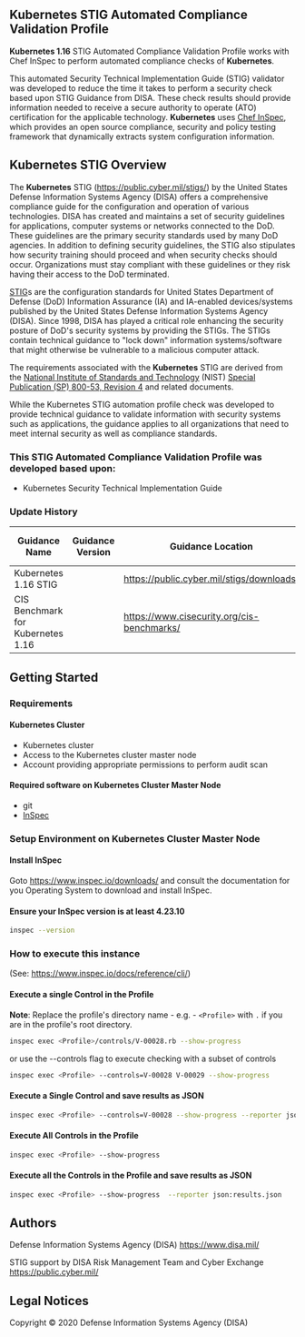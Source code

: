 ## Kubernetes STIG Automated Compliance Validation Profile

<b>Kubernetes 1.16</b> STIG Automated Compliance Validation Profile works with Chef InSpec to perform automated compliance checks of <b>Kubernetes</b>.

This automated Security Technical Implementation Guide (STIG) validator was developed to reduce the time it takes to perform a security check based upon STIG Guidance from DISA. These check results should provide information needed to receive a secure authority to operate (ATO) certification for the applicable technology.
<b>Kubernetes</b> uses [Chef InSpec](https://github.com/chef/inspec), which provides an open source compliance, security and policy testing framework that dynamically extracts system configuration information.

## Kubernetes STIG Overview

The <b>Kubernetes</b> STIG (https://public.cyber.mil/stigs/) by the United States Defense Information Systems Agency (DISA) offers a comprehensive compliance guide for the configuration and operation of various technologies.
DISA has created and maintains a set of security guidelines for applications, computer systems or networks connected to the DoD. These guidelines are the primary security standards used by many DoD agencies. In addition to defining security guidelines, the STIG also stipulates how security training should proceed and when security checks should occur. Organizations must stay compliant with these guidelines or they risk having their access to the DoD terminated.

[STIG](https://en.wikipedia.org/wiki/Security_Technical_Implementation_Guide)s are the configuration standards for United States Department of Defense (DoD) Information Assurance (IA) and IA-enabled devices/systems published by the United States Defense Information Systems Agency (DISA). Since 1998, DISA has played a critical role enhancing the security posture of DoD's security systems by providing the STIGs. The STIGs contain technical guidance to "lock down" information systems/software that might otherwise be vulnerable to a malicious computer attack.

The requirements associated with the <b>Kubernetes</b> STIG are derived from the [National Institute of Standards and Technology](https://en.wikipedia.org/wiki/National_Institute_of_Standards_and_Technology) (NIST) [Special Publication (SP) 800-53, Revision 4](https://en.wikipedia.org/wiki/NIST_Special_Publication_800-53) and related documents.

While the Kubernetes STIG automation profile check was developed to provide technical guidance to validate information with security systems such as applications, the guidance applies to all organizations that need to meet internal security as well as compliance standards.

### This STIG Automated Compliance Validation Profile was developed based upon:
- Kubernetes Security Technical Implementation Guide
### Update History 
| Guidance Name  | Guidance Version | Guidance Location                            | Profile Version | Profile Release Date | STIG EOL    | Profile EOL |
|---------------------------------------|------------------|--------------------------------------------|-----------------|----------------------|-------------|-------------|
| Kubernetes 1.16 STIG  |    | https://public.cyber.mil/stigs/downloads/  |  |      | NA | NA |
| CIS Benchmark for Kubernetes 1.16 |   | https://www.cisecurity.org/cis-benchmarks/ |    |    | NA | NA |


## Getting Started

### Requirements

#### Kubernetes Cluster  
- Kubernetes cluster
- Access to the Kubernetes cluster master node
- Account providing appropriate permissions to perform audit scan


#### Required software on Kubernetes Cluster Master Node 
- git
- [InSpec](https://www.chef.io/products/chef-inspec/)

### Setup Environment on Kubernetes Cluster Master Node 
#### Install InSpec
Goto https://www.inspec.io/downloads/ and consult the documentation for you Operating System to download and install InSpec.

#### Ensure your InSpec version is at least 4.23.10 
```sh
inspec --version
```

### How to execute this instance  
(See: https://www.inspec.io/docs/reference/cli/)

#### Execute a single Control in the Profile 
**Note**: Replace the profile's directory name - e.g. - `<Profile>` with `.` if you are in the profile's root directory.
```sh
inspec exec <Profile>/controls/V-00028.rb --show-progress
```
or use the --controls flag to execute checking with a subset of controls
```sh
inspec exec <Profile> --controls=V-00028 V-00029 --show-progress
```

#### Execute a Single Control and save results as JSON 
```sh
inspec exec <Profile> --controls=V-00028 --show-progress --reporter json:results.json
```

#### Execute All Controls in the Profile 
```sh
inspec exec <Profile> --show-progress
```

#### Execute all the Controls in the Profile and save results as JSON 
```sh
inspec exec <Profile> --show-progress  --reporter json:results.json
```

## Authors

Defense Information Systems Agency (DISA) https://www.disa.mil/

STIG support by DISA Risk Management Team and Cyber Exchange https://public.cyber.mil/

## Legal Notices

Copyright © 2020 Defense Information Systems Agency (DISA)
